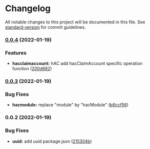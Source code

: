 # Changelog

All notable changes to this project will be documented in this file. See [standard-version](https://github.com/conventional-changelog/standard-version) for commit guidelines.

### [0.0.4](https://github.com/Mintrawa/hive-auth-client/compare/v0.0.3...v0.0.4) (2022-01-19)


### Features

* **hacclaimaccount:** hAC add hacClaimAccount specific operation function ([200d682](https://github.com/Mintrawa/hive-auth-client/commit/200d682fa13753b1b60200d705bcfc29cc35a318))

### [0.0.3](https://github.com/Mintrawa/hive-auth-client/compare/v0.0.2...v0.0.3) (2022-01-19)


### Bug Fixes

* **hacmodule:** replace "module" by "hacModule" ([b6ccf56](https://github.com/Mintrawa/hive-auth-client/commit/b6ccf564832b519dbea5ad359e3cc6f1f44775cd))

### 0.0.2 (2022-01-19)


### Bug Fixes

* **uuid:** add uuid package.json ([215304b](https://github.com/Mintrawa/hive-auth-client/commit/215304b1bfd0664e772eefdd200114e02d935662))
